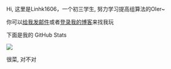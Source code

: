 Hi, 这里是Linhk1606，一个初三学生, 努力学习提高组算法的OIer~

你可以[给我发邮件](mailto:Linhk1606@outlook.com)或者[登录我的博客](https://blog.lhkstudio.me)来找我玩

下面是我的 GitHub Stats

![](https://github-readme-stats.vercel.app/api?username=Linhk1606&show_icons=true&theme=tokyonight)

很菜, 对不对
